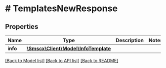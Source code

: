 # # TemplatesNewResponse

## Properties

Name | Type | Description | Notes
------------ | ------------- | ------------- | -------------
**info** | [**\Smscx\Client\Model\InfoTemplate**](InfoTemplate.md) |  |

[[Back to Model list]](../../README.md#models) [[Back to API list]](../../README.md#endpoints) [[Back to README]](../../README.md)
